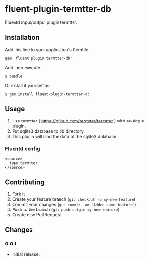 # fluent-plugin-termtter-db

Fluentd input/output plugin termtter.

## Installation

Add this line to your application's Gemfile:

    gem 'fluent-plugin-termtter-db'

And then execute:

    $ bundle

Or install it yourself as:

    $ gem install fluent-plugin-termtter-db

## Usage

1. Use termtter ( https://github.com/termtter/termtter ) with ar-single plugin.
2. Put sqlite3 database to db directory.
3. This plugin will load the data of the sqlite3 database.

### Fluentd config

    <source>
      type termtter
    </source>

## Contributing

1. Fork it
2. Create your feature branch (`git checkout -b my-new-feature`)
3. Commit your changes (`git commit -am 'Added some feature'`)
4. Push to the branch (`git push origin my-new-feature`)
5. Create new Pull Request

## Changes

### 0.0.1

* Initial release.

